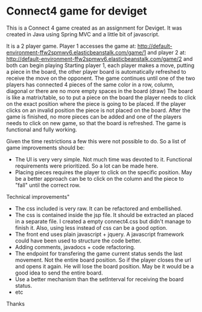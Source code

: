 # Connect4 game for deviget

This is a Connect 4 game created as an assignment for Deviget. 
It was created in Java using Spring MVC and a little bit of javascript. 

It is a 2 player game. Player 1 accesses the game at: http://default-environment-ffw2spmwv6.elasticbeanstalk.com/game/1
and player 2 at: http://default-environment-ffw2spmwv6.elasticbeanstalk.com/game/2 and both can begin playing
Starting player 1, each player makes a move, putting a piece in the board, the other player board is automatically refreshed to receive the move on the opponent. The game continues until one of the two players has connected 4 pieces of the same color in a row, column, diagonal or there are no more empty spaces in the board (draw)
The board is like a matrix/table, so to put a piece on the board the player needs to click on the exact position where the piece is going to be placed. If the player clicks on an invalid position the piece is not placed on the board. 
After the game is finished, no more pieces can be added and one of the players needs to click on new game, so that the board is refreshed.
The game is functional and fully working.

Given the time restrictions a few this were not possible to do. 
So a list of  game improvements should be:

- The UI is very very simple. Not much time was devoted to it. Functional requirements were prioritized. So a lot can be made here.
- Placing pieces requires the player to click on the specific position. May be a better approach can be to click on the column and the piece to "fall" until the correct row. 

Technical improvements"

- The css included is very raw. It can be refactored and embellished.
- The css is contained inside the jsp file. It should be extracted an placed in a separate file. I created a empty connect4.css but didn't manage to finish it. Also, using less instead of css can be a good option. 
- The front end uses plain javascript + jquery. A javascript framework could have been used to structure the code better. 
- Adding comments, javadocs + code refactoring.
- The endpoint for transfering the game current status sends the last movement. Not the entire board position. So if the player closes the url and opens it again. He will lose the board position. May be it would be a good idea to send the entire board.
- Use a better mechanism than the setInterval for receiving the board status.
- etc


Thanks

